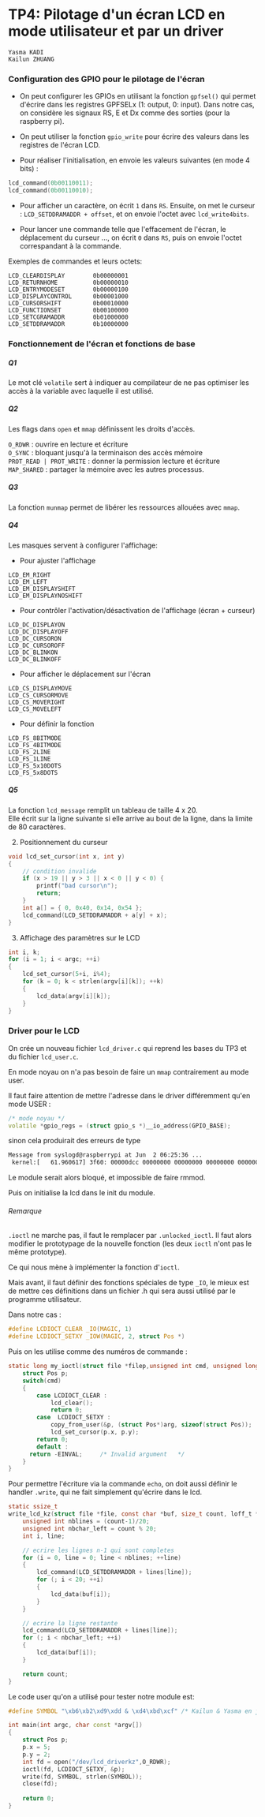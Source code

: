 # TP4: Pilotage d'un écran LCD en mode utilisateur et par un driver

```
Yasma KADI
Kailun ZHUANG
```

### Configuration des GPIO pour le pilotage de l'écran

- On peut configurer les GPIOs en utilisant la fonction `gpfsel()` qui permet d'écrire dans les registres GPFSELx (1: output, 0: input). Dans notre cas, on considère les signaux RS, E et Dx comme des sorties (pour la raspberry pi).

- On peut utiliser la fonction `gpio_write` pour écrire des valeurs dans les registres de l'écran LCD.

- Pour réaliser l'initialisation, en envoie les valeurs suivantes (en mode 4 bits) :
 
```cpp
lcd_command(0b00110011);
lcd_command(0b00110010);
```

- Pour afficher un caractère, on écrit `1` dans `RS`. Ensuite, on met le curseur : `LCD_SETDDRAMADDR + offset`, et on envoie l'octet avec `lcd_write4bits`.

- Pour lancer une commande telle que l'effacement de l'écran, le déplacement du curseur ..., on écrit `0` dans `RS`, puis on envoie l'octet correspandant à la commande.

Exemples de commandes et leurs octets:
```
LCD_CLEARDISPLAY        0b00000001
LCD_RETURNHOME          0b00000010
LCD_ENTRYMODESET        0b00000100
LCD_DISPLAYCONTROL      0b00001000
LCD_CURSORSHIFT         0b00010000
LCD_FUNCTIONSET         0b00100000
LCD_SETCGRAMADDR        0b01000000
LCD_SETDDRAMADDR        0b10000000
```
### Fonctionnement de l'écran et fonctions de base


##### Q1

Le mot clé `volatile` sert à indiquer au compilateur de ne pas optimiser les accès à la variable avec laquelle il est utilisé.

##### Q2

Les flags dans `open` et `mmap` définissent les droits d'accès.

`O_RDWR` : ouvrire en lecture et écriture \
`O_SYNC` : bloquant jusqu'à la terminaison des accès mémoire\
`PROT_READ | PROT_WRITE` : donner la permission lecture et écriture\
`MAP_SHARED` : partager la mémoire avec les autres processus.

##### Q3

La fonction `munmap` permet de libérer les ressources allouées avec `mmap`.

##### Q4

Les masques servent à configurer l'affichage:

- Pour ajuster l'affichage 
```
LCD_EM_RIGHT
LCD_EM_LEFT 
LCD_EM_DISPLAYSHIFT
LCD_EM_DISPLAYNOSHIFT
```
- Pour contrôler l'activation/désactivation de l'affichage (écran + curseur)
```
LCD_DC_DISPLAYON
LCD_DC_DISPLAYOFF
LCD_DC_CURSORON 
LCD_DC_CURSOROFF
LCD_DC_BLINKON 
LCD_DC_BLINKOFF
```
- Pour afficher le déplacement sur l'écran
```
LCD_CS_DISPLAYMOVE
LCD_CS_CURSORMOVE
LCD_CS_MOVERIGHT
LCD_CS_MOVELEFT
```
- Pour définir la fonction
```
LCD_FS_8BITMODE 
LCD_FS_4BITMODE
LCD_FS_2LINE
LCD_FS_1LINE
LCD_FS_5x10DOTS
LCD_FS_5x8DOTS
```

##### Q5

La fonction `lcd_message` remplit un tableau de taille 4 x 20.\
Elle écrit sur la ligne suivante si elle arrive au bout de la ligne, dans la limite de 80 caractères.

2. Positionnement du curseur

```cpp
void lcd_set_cursor(int x, int y)
{
	// condition invalide
    if (x > 19 || y > 3 || x < 0 || y < 0) {
        printf("bad cursor\n");
        return;
    }
    int a[] = { 0, 0x40, 0x14, 0x54 };
    lcd_command(LCD_SETDDRAMADDR + a[y] + x);
}
```

3. Affichage des paramètres sur le LCD

```cpp
int i, k;
for (i = 1; i < argc; ++i)
{
    lcd_set_cursor(5+i, i%4);
    for (k = 0; k < strlen(argv[i][k]); ++k)
    {
        lcd_data(argv[i][k]);
    }
}
```

### Driver pour le LCD

On crée un nouveau fichier `lcd_driver.c` qui reprend les bases du TP3 et du fichier `lcd_user.c`.

En mode noyau on n'a pas besoin de faire un `mmap` contrairement au mode user.

Il faut faire attention de mettre l'adresse dans le driver différemment qu'en mode USER :

```cpp
/* mode noyau */
volatile *gpio_regs = (struct gpio_s *)__io_address(GPIO_BASE);
```
sinon cela produirait des erreurs de type 

```bash
Message from syslogd@raspberrypi at Jun  2 06:25:36 ...
 kernel:[   61.960617] 3f60: 00000dcc 00000000 00000000 00000000 00000020 00000021 00000018 00000015
```

Le module serait alors bloqué, et impossible de faire rmmod.

Puis on initialise la lcd dans le init du module.

###### Remarque
`.ioctl` ne marche pas, il faut le remplacer par `.unlocked_ioctl`. Il faut alors modifier le prototypage de la nouvelle fonction (les deux `ioctl` n'ont pas le même prototype).

Ce qui nous mène à implémenter la fonction d'`ioctl`.

Mais avant, il faut définir des fonctions spéciales de type `_IO`, le mieux est de mettre ces définitions dans un fichier .h qui sera aussi utilisé par le programme utilisateur.

Dans notre cas :

```c
#define LCDIOCT_CLEAR _IO(MAGIC, 1)
#define LCDIOCT_SETXY _IOW(MAGIC, 2, struct Pos *)
```

Puis on les utilise comme des numéros de commande :

```c
static long my_ioctl(struct file *filep,unsigned int cmd, unsigned long arg) {
	struct Pos p;
    switch(cmd)
    {
  		case LCDIOCT_CLEAR :
	      	lcd_clear();
	      	return 0;
    	case  LCDIOCT_SETXY :
	        copy_from_user(&p, (struct Pos*)arg, sizeof(struct Pos));
	        lcd_set_cursor(p.x, p.y);
      	return 0;
        default :
      return -EINVAL;     /* Invalid argument   */
    }
}
```

Pour permettre l'écriture via la commande `echo`, on doit aussi définir le handler `.write`, qui ne fait simplement qu'écrire dans le lcd.

```c
static ssize_t 
write_lcd_kz(struct file *file, const char *buf, size_t count, loff_t *ppos) {
	unsigned int nblines = (count-1)/20;
	unsigned int nbchar_left = count % 20;
	int i, line;

	// ecrire les lignes n-1 qui sont completes
	for (i = 0, line = 0; line < nblines; ++line)
	{
		lcd_command(LCD_SETDDRAMADDR + lines[line]);
		for (; i < 20; ++i)
		{
			lcd_data(buf[i]);
		}
	}

	// ecrire la ligne restante
	lcd_command(LCD_SETDDRAMADDR + lines[line]);
	for (; i < nbchar_left; ++i)
	{
		lcd_data(buf[i]);
	}

    return count;
}
```
Le code user qu'on a utilisé pour tester notre module est:

```cpp
#define SYMBOL "\xb6\xb2\xd9\xdd & \xd4\xbd\xcf" /* Kailun & Yasma en japonais :) */

int main(int argc, char const *argv[])
{
	struct Pos p;
	p.x = 5;
	p.y = 2;
	int fd = open("/dev/lcd_driverkz",O_RDWR);
	ioctl(fd, LCDIOCT_SETXY, &p);
	write(fd, SYMBOL, strlen(SYMBOL));
	close(fd);
	
	return 0;
}
```
